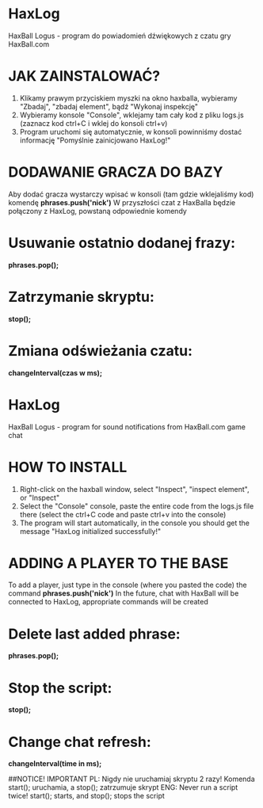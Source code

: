 # HaxLog
HaxBall Logus - program do powiadomień dźwiękowych z czatu gry HaxBall.com

# JAK ZAINSTALOWAĆ?
1. Klikamy prawym przyciskiem myszki na okno haxballa, wybieramy "Zbadaj", "zbadaj element", bądź "Wykonaj inspekcję"
2. Wybieramy konsole "Console", wklejamy tam cały kod z pliku logs.js (zaznacz kod ctrl+C i wklej do konsoli ctrl+v)
3. Program uruchomi się automatycznie, w konsoli powinniśmy dostać informację "Pomyślnie zainicjowano HaxLog!"

# DODAWANIE GRACZA DO BAZY
Aby dodać gracza wystarczy wpisać w konsoli (tam gdzie wklejaliśmy kod) komendę **phrases.push('nick')**
W przyszłości czat z HaxBalla będzie połączony z HaxLog, powstaną odpowiednie komendy

# Usuwanie ostatnio dodanej frazy: 
**phrases.pop();**

# Zatrzymanie skryptu: 
**stop();**

# Zmiana odświeżania czatu: 
**changeInterval(czas w ms);**


# HaxLog
HaxBall Logus - program for sound notifications from HaxBall.com game chat

# HOW TO INSTALL
1. Right-click on the haxball window, select "Inspect", "inspect element", or "Inspect"
2. Select the "Console" console, paste the entire code from the logs.js file there (select the ctrl+C code and paste ctrl+v into the console)
3. The program will start automatically, in the console you should get the message "HaxLog initialized successfully!"

# ADDING A PLAYER TO THE BASE
To add a player, just type in the console (where you pasted the code) the command **phrases.push('nick')**
In the future, chat with HaxBall will be connected to HaxLog, appropriate commands will be created

# Delete last added phrase:
**phrases.pop();**

# Stop the script: 
**stop();**

# Change chat refresh: 
**changeInterval(time in ms);**


##NOTICE! IMPORTANT
PL: Nigdy nie uruchamiaj skryptu 2 razy! Komenda start(); uruchamia, a stop(); zatrzumuje skrypt
ENG: Never run a script twice! start(); starts, and stop(); stops the script
